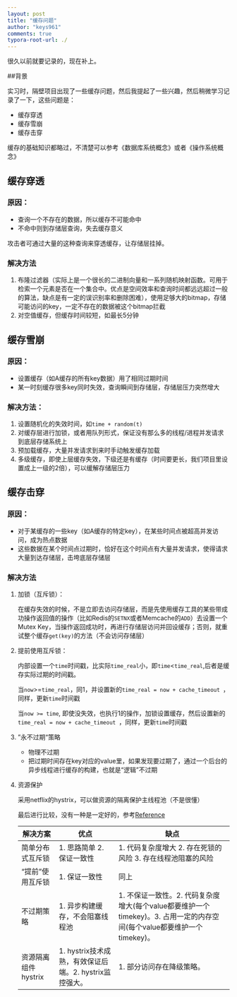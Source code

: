 ```yaml
---
layout: post
title: "缓存问题"
author: "keys961"
comments: true
typora-root-url: ./
---
```


很久以前就要记录的，现在补上。

##背景

实习时，隔壁项目出现了一些缓存问题，然后我提起了一些兴趣，然后稍微学习记录了一下，这些问题是：

- 缓存穿透
- 缓存雪崩
- 缓存击穿

缓存的基础知识都略过，不清楚可以参考《数据库系统概念》或者《操作系统概念》

## 缓存穿透

### 原因：

- 查询一个不存在的数据，所以缓存不可能命中
- 不命中则到存储层查询，失去缓存意义

攻击者可通过大量的这种查询来穿透缓存，让存储层挂掉。

### 解决方法

1. 布隆过滤器（实际上是一个很长的二进制向量和一系列随机映射函数。可用于检索一个元素是否在一个集合中。优点是空间效率和查询时间都远远超过一般的算法，缺点是有一定的误识别率和删除困难），使用足够大的bitmap，存储可能访问的key，一定不存在的数据被这个bitmap拦截
2. 对空值缓存，但缓存时间较短，如最长5分钟

## 缓存雪崩

### 原因：

- 设置缓存（如A缓存的所有key数据）用了相同过期时间
- 某一时刻缓存很多key同时失效，查询瞬间到存储层，存储层压力突然增大

### 解决方法：

1. 设置随机化的失效时间，如`time + random(t)`
2. 对缓存层进行加锁，或者用队列形式，保证没有那么多的线程/进程并发请求到底层存储系统上
3. 预加载缓存，大量并发请求到来时手动触发缓存加载
4. 多级缓存，即使上层缓存失效，下级还是有缓存（时间要更长，我们项目里设置成上一级的2倍），可以缓解存储层压力

## 缓存击穿

### 原因：

- 对于某缓存的一些key（如A缓存的特定key），在某些时间点被超高并发访问，成为热点数据
- 这些数据在某个时间点过期时，恰好在这个时间点有大量并发请求，使得请求大量到达存储层，击垮底层存储层

### 解决方法

1. 加锁（互斥锁）：

   在缓存失效的时候，不是立即去访问存储层，而是先使用缓存工具的某些带成功操作返回值的操作（比如Redis的`SETNX`或者Memcache的`ADD`）去设置一个Mutex Key，当操作返回成功时，再进行存储层访问并回设缓存；否则，就重试整个缓存`get(key)`的方法（不会访问存储层）

2. 提前使用互斥锁：

   内部设置一个`time`时间戳，比实际`time_real`小，即`time`<`time_real`,后者是缓存实际过期的时间戳。

   当`now`>=`time_real`，同1，并设置新的`time_real = now + cache_timeout `，同样，更新`time`时间戳

   当`now >= time`, 即使没失效，也执行1的操作，加锁设置缓存，然后设置新的`time_real = now + cache_timeout `，同样，更新`time`时间戳

3. ”永不过期“策略

   - 物理不过期
   - 把过期时间存在key对应的value里，如果发现要过期了，通过一个后台的异步线程进行缓存的构建，也就是“逻辑”不过期

4. 资源保护

   采用netflix的hystrix，可以做资源的隔离保护主线程池（不是很懂）

    

   最后进行比较，没有一种是一定好的，参考[Reference](http://carlosfu.iteye.com/blog/2269687?hmsr=toutiao.io&utm_medium=toutiao.io&utm_source=toutiao.io)

   | 解决方案          | 优点                                    | 缺点                                       |
   | ------------- | ------------------------------------- | ---------------------------------------- |
   | 简单分布式互斥锁      | 1. 思路简单 2. 保证一致性                      | 1. 代码复杂度增大 2. 存在死锁的风险 3. 存在线程池阻塞的风险      |
   | “提前”使用互斥锁     | 1. 保证一致性                              | 同上                                       |
   | 不过期策略         | 1. 异步构建缓存，不会阻塞线程池                     | 1. 不保证一致性。2. 代码复杂度增大(每个value都要维护一个timekey)。3. 占用一定的内存空间(每个value都要维护一个timekey)。 |
   | 资源隔离组件hystrix | 1. hystrix技术成熟，有效保证后端。2. hystrix监控强大。 | 1. 部分访问存在降级策略。                           |